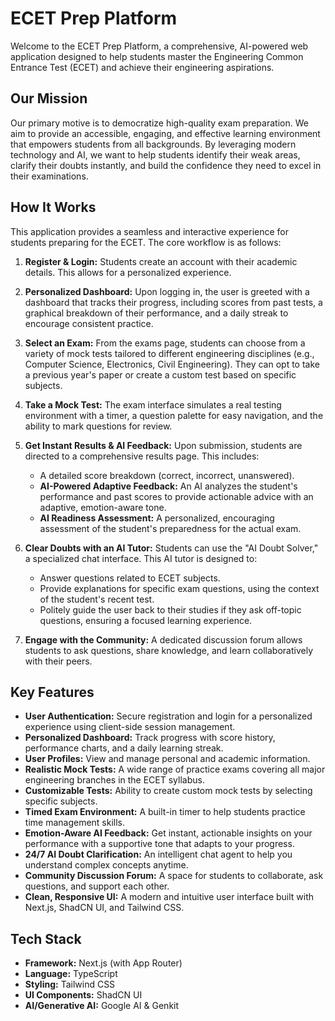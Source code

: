 # ECET Prep Platform

Welcome to the ECET Prep Platform, a comprehensive, AI-powered web application designed to help students master the Engineering Common Entrance Test (ECET) and achieve their engineering aspirations.

## Our Mission

Our primary motive is to democratize high-quality exam preparation. We aim to provide an accessible, engaging, and effective learning environment that empowers students from all backgrounds. By leveraging modern technology and AI, we want to help students identify their weak areas, clarify their doubts instantly, and build the confidence they need to excel in their examinations.

## How It Works

This application provides a seamless and interactive experience for students preparing for the ECET. The core workflow is as follows:

1.  **Register & Login:** Students create an account with their academic details. This allows for a personalized experience.

2.  **Personalized Dashboard:** Upon logging in, the user is greeted with a dashboard that tracks their progress, including scores from past tests, a graphical breakdown of their performance, and a daily streak to encourage consistent practice.

3.  **Select an Exam:** From the exams page, students can choose from a variety of mock tests tailored to different engineering disciplines (e.g., Computer Science, Electronics, Civil Engineering). They can opt to take a previous year's paper or create a custom test based on specific subjects.

4.  **Take a Mock Test:** The exam interface simulates a real testing environment with a timer, a question palette for easy navigation, and the ability to mark questions for review.

5.  **Get Instant Results & AI Feedback:** Upon submission, students are directed to a comprehensive results page. This includes:
    *   A detailed score breakdown (correct, incorrect, unanswered).
    *   **AI-Powered Adaptive Feedback:** An AI analyzes the student's performance and past scores to provide actionable advice with an adaptive, emotion-aware tone.
    *   **AI Readiness Assessment:** A personalized, encouraging assessment of the student's preparedness for the actual exam.

6.  **Clear Doubts with an AI Tutor:** Students can use the "AI Doubt Solver," a specialized chat interface. This AI tutor is designed to:
    *   Answer questions related to ECET subjects.
    *   Provide explanations for specific exam questions, using the context of the student's recent test.
    *   Politely guide the user back to their studies if they ask off-topic questions, ensuring a focused learning experience.

7. **Engage with the Community:** A dedicated discussion forum allows students to ask questions, share knowledge, and learn collaboratively with their peers.

## Key Features

-   **User Authentication:** Secure registration and login for a personalized experience using client-side session management.
-   **Personalized Dashboard:** Track progress with score history, performance charts, and a daily learning streak.
-   **User Profiles:** View and manage personal and academic information.
-   **Realistic Mock Tests:** A wide range of practice exams covering all major engineering branches in the ECET syllabus.
-   **Customizable Tests:** Ability to create custom mock tests by selecting specific subjects.
-   **Timed Exam Environment:** A built-in timer to help students practice time management skills.
-   **Emotion-Aware AI Feedback:** Get instant, actionable insights on your performance with a supportive tone that adapts to your progress.
-   **24/7 AI Doubt Clarification:** An intelligent chat agent to help you understand complex concepts anytime.
-   **Community Discussion Forum:** A space for students to collaborate, ask questions, and support each other.
-   **Clean, Responsive UI:** A modern and intuitive user interface built with Next.js, ShadCN UI, and Tailwind CSS.

## Tech Stack

-   **Framework:** Next.js (with App Router)
-   **Language:** TypeScript
-   **Styling:** Tailwind CSS
-   **UI Components:** ShadCN UI
-   **AI/Generative AI:** Google AI & Genkit

